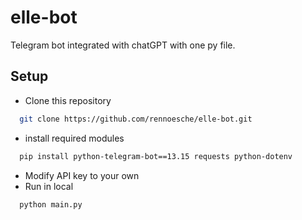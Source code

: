 # elle-bot
Telegram bot integrated with chatGPT with one py file.

## Setup

- Clone this repository
```bash
  git clone https://github.com/rennoesche/elle-bot.git
```
- install required modules
```bash
  pip install python-telegram-bot==13.15 requests python-dotenv
```
- Modify API key to your own
- Run in local
```bash
  python main.py
```
